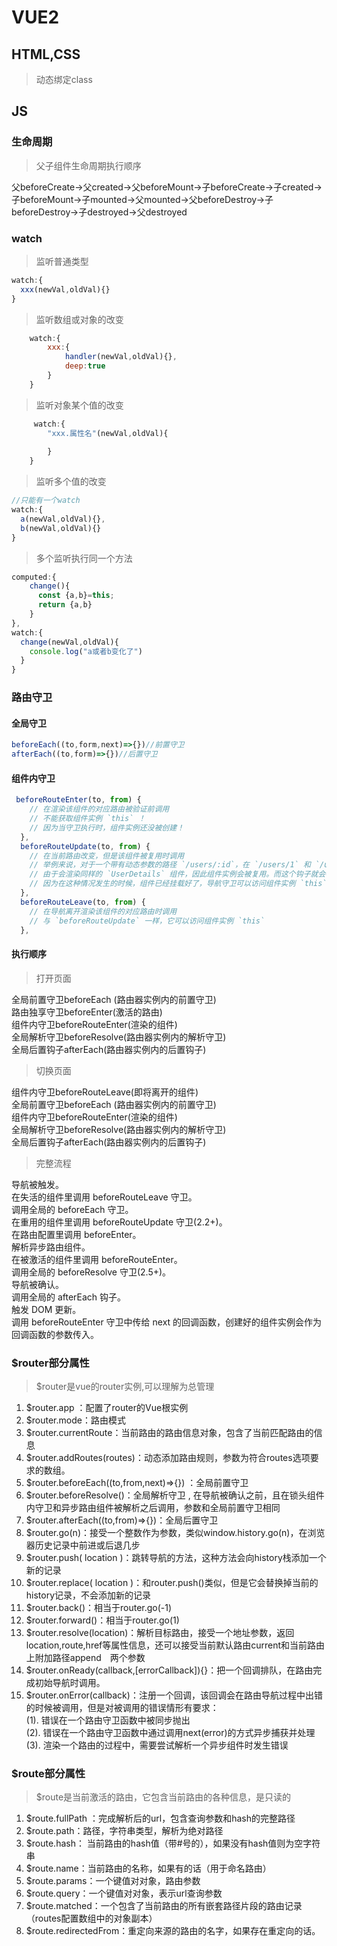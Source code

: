 # VUE2
## HTML,CSS
>动态绑定class
## JS
### 生命周期
> 父子组件生命周期执行顺序

父beforeCreate->父created->父beforeMount->子beforeCreate->子created->子beforeMount->子mounted->父mounted->父beforeDestroy->子beforeDestroy->子destroyed->父destroyed
### watch
>监听普通类型
```javascript
watch:{
  xxx(newVal,oldVal){}
}
```

>监听数组或对象的改变
```javascript
    watch:{
        xxx:{
            handler(newVal,oldVal){},
            deep:true
        }
    }
```
>监听对象某个值的改变
```javascript
     watch:{
        "xxx.属性名"(newVal,oldVal){
           
        }
    }
```
>监听多个值的改变
```javascript
//只能有一个watch
watch:{
  a(newVal,oldVal){},
  b(newVal,oldVal){}
}
```
>多个监听执行同一个方法
```javascript
computed:{
    change(){
      const {a,b}=this;
      return {a,b}
    }
},
watch:{
  change(newVal,oldVal){
    console.log("a或者b变化了")
  }
}
```
### 路由守卫

#### 全局守卫
```javascript
beforeEach((to,form,next)=>{})//前置守卫
afterEach((to,form)=>{})//后置守卫
```
#### 组件内守卫
```javascript
 beforeRouteEnter(to, from) {
    // 在渲染该组件的对应路由被验证前调用
    // 不能获取组件实例 `this` ！
    // 因为当守卫执行时，组件实例还没被创建！
  },
  beforeRouteUpdate(to, from) {
    // 在当前路由改变，但是该组件被复用时调用
    // 举例来说，对于一个带有动态参数的路径 `/users/:id`，在 `/users/1` 和 `/users/2` 之间跳转的时候，
    // 由于会渲染同样的 `UserDetails` 组件，因此组件实例会被复用。而这个钩子就会在这个情况下被调用。
    // 因为在这种情况发生的时候，组件已经挂载好了，导航守卫可以访问组件实例 `this`
  },
  beforeRouteLeave(to, from) {
    // 在导航离开渲染该组件的对应路由时调用
    // 与 `beforeRouteUpdate` 一样，它可以访问组件实例 `this`
  },
```
#### 执行顺序
>打开页面

全局前置守卫beforeEach (路由器实例内的前置守卫)<br>
路由独享守卫beforeEnter(激活的路由)<br>
组件内守卫beforeRouteEnter(渲染的组件)<br>
全局解析守卫beforeResolve(路由器实例内的解析守卫)<br>
全局后置钩子afterEach(路由器实例内的后置钩子)<br>
>切换页面

组件内守卫beforeRouteLeave(即将离开的组件)<br>
全局前置守卫beforeEach (路由器实例内的前置守卫)<br>
组件内守卫beforeRouteEnter(渲染的组件)<br>
全局解析守卫beforeResolve(路由器实例内的解析守卫)<br>
全局后置钩子afterEach(路由器实例内的后置钩子)<br>
>完整流程

导航被触发。<br>
在失活的组件里调用 beforeRouteLeave 守卫。<br>
调用全局的 beforeEach 守卫。<br>
在重用的组件里调用 beforeRouteUpdate 守卫(2.2+)。<br>
在路由配置里调用 beforeEnter。<br>
解析异步路由组件。<br>
在被激活的组件里调用 beforeRouteEnter。<br>
调用全局的 beforeResolve 守卫(2.5+)。<br>
导航被确认。<br>
调用全局的 afterEach 钩子。<br>
触发 DOM 更新。<br>
调用 beforeRouteEnter 守卫中传给 next 的回调函数，创建好的组件实例会作为回调函数的参数传入。<br>

### $router部分属性

>$router是vue的router实例,可以理解为总管理

1. $router.app ：配置了router的Vue根实例
2. $router.mode：路由模式
3. $router.currentRoute：当前路由的路由信息对象，包含了当前匹配路由的信息
4. $router.addRoutes(routes)：动态添加路由规则，参数为符合routes选项要求的数组。
5. $router.beforeEach((to,from,next)=>{}) ：全局前置守卫
6. $router.beforeResolve()：全局解析守卫 , 在导航被确认之前，且在锁头组件内守卫和异步路由组件被解析之后调用，参数和全局前置守卫相同
7. $router.afterEach((to,from)=>{})：全局后置守卫
8. $router.go(n)：接受一个整数作为参数，类似window.history.go(n)，在浏览器历史记录中前进或后退几步
9. $router.push( location )：跳转导航的方法，这种方法会向history栈添加一个新的记录
10. $router.replace( location )：和router.push()类似，但是它会替换掉当前的history记录，不会添加新的记录
11. $router.back()：相当于router.go(-1)
12. $router.forward()：相当于router.go(1)
13. $router.resolve(location)：解析目标路由，接受一个地址参数，返回location,route,href等属性信息，还可以接受当前默认路由current和当前路由上附加路径append　两个参数
14. $router.onReady(callback,[errorCallback]){}：把一个回调排队，在路由完成初始导航时调用。
15. $router.onError(callback)：注册一个回调，该回调会在路由导航过程中出错的时候被调用，但是对被调用的错误情形有要求：<br>
    (1). 错误在一个路由守卫函数中被同步抛出<br>
    (2). 错误在一个路由守卫函数中通过调用next(error)的方式异步捕获并处理<br>
    (3). 渲染一个路由的过程中，需要尝试解析一个异步组件时发生错误<br>

### $route部分属性

>$route是当前激活的路由，它包含当前路由的各种信息，是只读的

1. $route.fullPath ：完成解析后的url，包含查询参数和hash的完整路径
2. $route.path：路径，字符串类型，解析为绝对路径
3. $route.hash： 当前路由的hash值（带#号的），如果没有hash值则为空字符串
4. $route.name：当前路由的名称，如果有的话（用于命名路由）
5. $route.params：一个键值对对象，路由参数
6. $route.query：一个键值对对象，表示url查询参数
7. $route.matched：一个包含了当前路由的所有嵌套路径片段的路由记录（routes配置数组中的对象副本）
8. $route.redirectedFrom：重定向来源的路由的名字，如果存在重定向的话。
